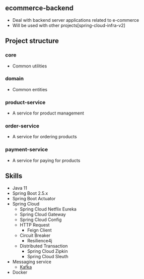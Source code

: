 ## ecommerce-backend
* Deal with backend server applications related to e-commerce
* Will be used with other projects[spring-cloud-infra-v2]

## Project structure

### core
* Common utilities

### domain
* Common entities

### product-service
* A service for product management

### order-service
* A service for ordering products

### payment-service 
* A service for paying for products

## Skills
* Java 11
* Spring Boot 2.5.x
* Spring Boot Actuator
* Spring Cloud
  * Spring Cloud Netflix Eureka
  * Spring Cloud Gateway
  * Spring Cloud Config
  * HTTP Request 
    * Feign Client
  * Circuit Breaker
    * Resilience4j
  * Distributed Transaction
    * Spring Cloud Zipkin
    * Spring Cloud Sleuth
* Messaging service
  * [Kafka](https://github.com/wurstmeister/kafka-docker)
* Docker

